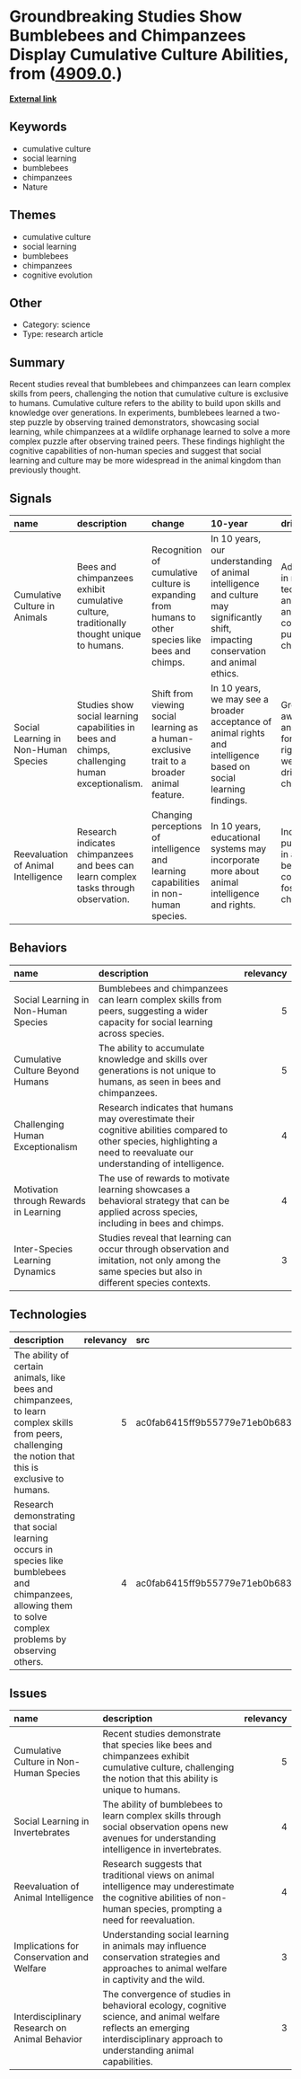# __Groundbreaking Studies Show Bumblebees and Chimpanzees Display Cumulative Culture Abilities__, from ([4909.0](https://kghosh.substack.com/p/4909.0).)

__[External link](https://phys.org/news/2024-03-humans-bees-chimps-skills.html)__



## Keywords

* cumulative culture
* social learning
* bumblebees
* chimpanzees
* Nature

## Themes

* cumulative culture
* social learning
* bumblebees
* chimpanzees
* cognitive evolution

## Other

* Category: science
* Type: research article

## Summary

Recent studies reveal that bumblebees and chimpanzees can learn complex skills from peers, challenging the notion that cumulative culture is exclusive to humans. Cumulative culture refers to the ability to build upon skills and knowledge over generations. In experiments, bumblebees learned a two-step puzzle by observing trained demonstrators, showcasing social learning, while chimpanzees at a wildlife orphanage learned to solve a more complex puzzle after observing trained peers. These findings highlight the cognitive capabilities of non-human species and suggest that social learning and culture may be more widespread in the animal kingdom than previously thought.

## Signals

| name                                 | description                                                                                     | change                                                                                            | 10-year                                                                                                                              | driving-force                                                                                 |   relevancy |
|:-------------------------------------|:------------------------------------------------------------------------------------------------|:--------------------------------------------------------------------------------------------------|:-------------------------------------------------------------------------------------------------------------------------------------|:----------------------------------------------------------------------------------------------|------------:|
| Cumulative Culture in Animals        | Bees and chimpanzees exhibit cumulative culture, traditionally thought unique to humans.        | Recognition of cumulative culture is expanding from humans to other species like bees and chimps. | In 10 years, our understanding of animal intelligence and culture may significantly shift, impacting conservation and animal ethics. | Advancements in research techniques and interest in animal cognition are pushing this change. |           4 |
| Social Learning in Non-Human Species | Studies show social learning capabilities in bees and chimps, challenging human exceptionalism. | Shift from viewing social learning as a human-exclusive trait to a broader animal feature.        | In 10 years, we may see a broader acceptance of animal rights and intelligence based on social learning findings.                    | Growing awareness and advocacy for animal rights and welfare are driving this change.         |           5 |
| Reevaluation of Animal Intelligence  | Research indicates chimpanzees and bees can learn complex tasks through observation.            | Changing perceptions of intelligence and learning capabilities in non-human species.              | In 10 years, educational systems may incorporate more about animal intelligence and rights.                                          | Increased public interest in animal behavior and cognition is fostering this change.          |           4 |

## Behaviors

| name                                   | description                                                                                                                                                               |   relevancy |
|:---------------------------------------|:--------------------------------------------------------------------------------------------------------------------------------------------------------------------------|------------:|
| Social Learning in Non-Human Species   | Bumblebees and chimpanzees can learn complex skills from peers, suggesting a wider capacity for social learning across species.                                           |           5 |
| Cumulative Culture Beyond Humans       | The ability to accumulate knowledge and skills over generations is not unique to humans, as seen in bees and chimpanzees.                                                 |           5 |
| Challenging Human Exceptionalism       | Research indicates that humans may overestimate their cognitive abilities compared to other species, highlighting a need to reevaluate our understanding of intelligence. |           4 |
| Motivation through Rewards in Learning | The use of rewards to motivate learning showcases a behavioral strategy that can be applied across species, including in bees and chimps.                                 |           4 |
| Inter-Species Learning Dynamics        | Studies reveal that learning can occur through observation and imitation, not only among the same species but also in different species contexts.                         |           3 |

## Technologies

| description                                                                                                                                                 |   relevancy | src                              |
|:------------------------------------------------------------------------------------------------------------------------------------------------------------|------------:|:---------------------------------|
| The ability of certain animals, like bees and chimpanzees, to learn complex skills from peers, challenging the notion that this is exclusive to humans.     |           5 | ac0fab6415ff9b55779e71eb0b6835fc |
| Research demonstrating that social learning occurs in species like bumblebees and chimpanzees, allowing them to solve complex problems by observing others. |           4 | ac0fab6415ff9b55779e71eb0b6835fc |

## Issues

| name                                          | description                                                                                                                                                                   |   relevancy |
|:----------------------------------------------|:------------------------------------------------------------------------------------------------------------------------------------------------------------------------------|------------:|
| Cumulative Culture in Non-Human Species       | Recent studies demonstrate that species like bees and chimpanzees exhibit cumulative culture, challenging the notion that this ability is unique to humans.                   |           5 |
| Social Learning in Invertebrates              | The ability of bumblebees to learn complex skills through social observation opens new avenues for understanding intelligence in invertebrates.                               |           4 |
| Reevaluation of Animal Intelligence           | Research suggests that traditional views on animal intelligence may underestimate the cognitive abilities of non-human species, prompting a need for reevaluation.            |           4 |
| Implications for Conservation and Welfare     | Understanding social learning in animals may influence conservation strategies and approaches to animal welfare in captivity and the wild.                                    |           3 |
| Interdisciplinary Research on Animal Behavior | The convergence of studies in behavioral ecology, cognitive science, and animal welfare reflects an emerging interdisciplinary approach to understanding animal capabilities. |           3 |